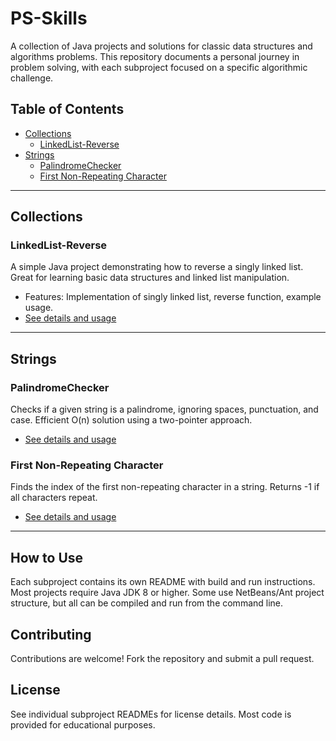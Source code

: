 # PS-Skills

A collection of Java projects and solutions for classic data structures and algorithms problems. This repository documents a personal journey in problem solving, with each subproject focused on a specific algorithmic challenge.

## Table of Contents
- [Collections](#collections)
  - [LinkedList-Reverse](#linkedlist-reverse)
- [Strings](#strings)
  - [PalindromeChecker](#palindromechecker)
  - [First Non-Repeating Character](#first-non-repeating-character)

---

## Collections

### LinkedList-Reverse
A simple Java project demonstrating how to reverse a singly linked list. Great for learning basic data structures and linked list manipulation.
- Features: Implementation of singly linked list, reverse function, example usage.
- [See details and usage](DS-Algo/collections/LinkedList-Reverse/README.md)

---

## Strings

### PalindromeChecker
Checks if a given string is a palindrome, ignoring spaces, punctuation, and case. Efficient O(n) solution using a two-pointer approach.
- [See details and usage](DS-Algo/strings/PalindromeChecker/README.md)

### First Non-Repeating Character
Finds the index of the first non-repeating character in a string. Returns -1 if all characters repeat.
- [See details and usage](DS-Algo/strings/First-Non-Repeating-Char/README.md)

---

## How to Use
Each subproject contains its own README with build and run instructions. Most projects require Java JDK 8 or higher. Some use NetBeans/Ant project structure, but all can be compiled and run from the command line.

## Contributing
Contributions are welcome! Fork the repository and submit a pull request.

## License
See individual subproject READMEs for license details. Most code is provided for educational purposes.
